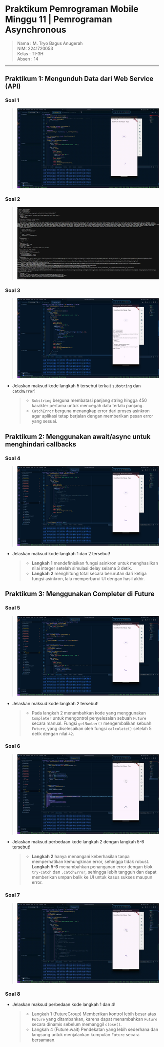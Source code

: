 # Praktikum Pemrograman Mobile Minggu 11 | Pemrograman Asynchronous

> Nama : M. Tryo Bagus Anugerah <br />
> NIM: 2241720053<br />
> Kelas : TI-3H <br />
> Absen : 14 <br />
<hr>

## Praktikum 1: Mengunduh Data dari Web Service (API)

### Soal 1

> <img src="../../docs/soal-1.gif" alt="Output-Soal-1"/>

### Soal 2

> <img src="../../docs/soal-2.png" alt="Output-Soal-2"/>

### Soal 3

> <img src="../../docs/soal-3.png" alt="Output-Soal-3"/>

- Jelaskan maksud kode langkah 5 tersebut terkait `substring` dan `catchError`!
    > - `Substring` berguna membatasi panjang string hingga 450 karakter pertama untuk mencegah data terlalu panjang.<br>
    > - `CatchError` berguna menangkap error dari proses asinkron agar aplikasi tetap berjalan dengan memberikan pesan error yang sesuai.

## Praktikum 2: Menggunakan await/async untuk menghindari callbacks

### Soal 4

> <img src="../../docs/soal-4.png" alt="Output-Soal-4"/>

- Jelaskan maksud kode langkah 1 dan 2 tersebut!
    > - **Langkah 1** mendefinisikan fungsi asinkron untuk menghasilkan nilai integer setelah simulasi delay selama 3 detik.
    > - **Langkah 2** menghitung total secara berurutan dari ketiga fungsi asinkron, lalu memperbarui UI dengan hasil akhir.

## Praktikum 3: Menggunakan Completer di Future

### Soal 5

> <img src="../../docs/soal-5.png" alt="Output-Soal-5"/>

- Jelaskan maksud kode langkah 2 tersebut!
    > - Pada langkah 2 menambahkan kode yang menggunakan `Completer` untuk mengontrol penyelesaian sebuah `Future` secara manual. Fungsi `getNumber()` mengembalikan sebuah `Future`, yang diselesaikan oleh fungsi `calculate()` setelah 5 detik dengan nilai `42`.

### Soal 6

> <img src="../../docs/soal-6.gif" alt="Output-Soal-6"/>

- Jelaskan maksud perbedaan kode langkah 2 dengan langkah 5-6 tersebut!
    > - **Langkah 2** hanya menangani keberhasilan tanpa memperhatikan kemungkinan error, sehingga tidak robust. **Langkah 5-6** menambahkan penanganan error dengan blok `try-catch` dan `.catchError`, sehingga lebih tangguh dan dapat memberikan umpan balik ke UI untuk kasus sukses maupun error.

### Soal 7

> <img src="../../docs/soal-7.gif" alt="Output-Soal-7"/>

### Soal 8

- Jelaskan maksud perbedaan kode langkah 1 dan 4!
    > - Langkah 1 (FutureGroup) Memberikan kontrol lebih besar atas `Future` yang ditambahkan, karena dapat menambahkan `Future` secara dinamis sebelum memanggil `close()`.
    > - Langkah 4 (Future.wait) Pendekatan yang lebih sederhana dan langsung untuk menjalankan kumpulan `Future` secara bersamaan.